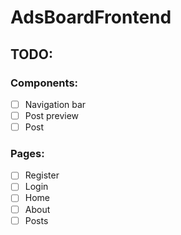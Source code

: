 # AdsBoardFrontend

## TODO: 
### Components: 
- [ ] Navigation bar
- [ ] Post preview
- [ ] Post
### Pages:
- [ ] Register
- [ ] Login
- [ ] Home
- [ ] About
- [ ] Posts
